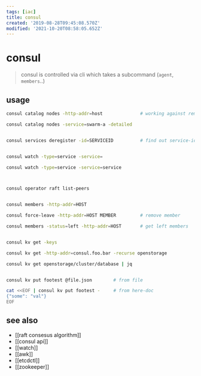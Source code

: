 ```yaml
---
tags: [iac]
title: consul
created: '2019-08-28T09:45:08.570Z'
modified: '2021-10-20T08:58:05.652Z'
---
```


# consul

> consul is controlled via cli which takes a subcommand (`agent`, `members`..)

## usage
```sh
consul catalog nodes -http-addr=host              # working against remove consul-cluster 

consul catalog nodes -service=swarm-a -detailed


consul services deregister -id=SERVICEID          # find out service-id via curl api


consul watch -type=service -service=

consul watch -type=service -service=service



consul operator raft list-peers


consul members -http-addr=HOST

consul force-leave -http-addr=HOST MEMBER         # remove member

consul members -status=left -http-addr=HOST       # get left members


consul kv get -keys

consul kv get -http-addr=consul.foo.bar -recurse openstorage

consul kv get openstorage/cluster/database | jq


consul kv put footest @file.json        # from file

cat <<EOF | consul kv put footest -     # from here-doc
{"some": "val"}
EOF
```

## see also

- [[raft consesus algorithm]]
- [[consul api]]
- [[watch]]
- [[awk]]
- [[etcdctl]]
- [[zookeeper]]
